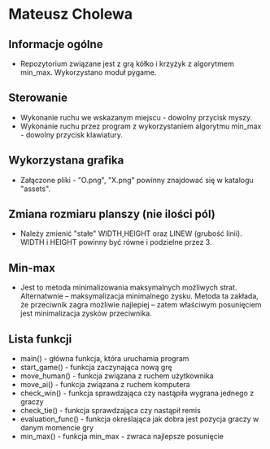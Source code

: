 # Mateusz Cholewa

## Informacje ogólne

- Repozytorium związane jest z grą kółko i krzyżyk z algorytmem min_max. 
Wykorzystano moduł pygame.

## Sterowanie

- Wykonanie ruchu we wskazanym miejscu - dowolny przycisk myszy.
- Wykonanie ruchu przez program z wykorzystaniem algorytmu min_max - 
dowolny przycisk klawiatury.

## Wykorzystana grafika

- Załączone pliki - "O.png", "X.png" powinny znajdować się w katalogu "assets".

## Zmiana rozmiaru planszy (nie ilości pól)

- Należy zmienić "stałe" WIDTH,HEIGHT oraz LINEW (grubość linii).
WIDTH i HEIGHT powinny być równe i podzielne przez 3.

## Min-max

- Jest to metoda minimalizowania maksymalnych możliwych strat.
Alternatwnie – maksymalizacja minimalnego zysku. Metoda ta zakłada,
że przeciwnik zagra możliwie najlepiej – zatem właściwym posunięciem
jest minimalizacja zysków przeciwnika.

## Lista funkcji

- main() - główna funkcja, która uruchamia program
- start_game() - funkcja zaczynająca nową grę
- move_human() - funkcja związana z ruchem użytkownika
- move_ai() - funkcja związana z ruchem komputera
- check_win() - funkcja sprawdzająca czy nastąpiła wygrana jednego z graczy
- check_tie() - funkcja sprawdzająca czy nastąpił remis
- evaluation_func() - funkcja określająca jak dobra jest pozycja graczy 
w danym momencie gry
- min_max() - funkcja min_max - zwraca najlepsze posunięcie
